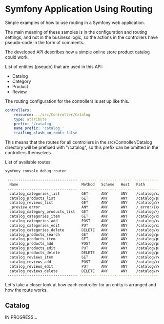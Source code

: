 # Symfony Application Using Routing

Simple examples of how to use routing in a Symfony web application.  

The main meaning of these samples is in the configuration and routing settings, and not in the business logic, so the actions in the controllers have pseudo-code in the form of comments.  

The developed API describes how a simple online store product catalog could work.  

List of entities (pseudo) that are used in this API:
- Catalog
- Category
- Product
- Review

The routing configuration for the controllers is set up like this.  
```yaml
controllers:
    resource: ../src/Controller/Catalog
    type: attribute
    prefix: '/catalog'
    name_prefix: 'catalog_'
    trailing_slash_on_root: false
```

This means that the routes for all controllers in the src/Controller/Catalog directory will be prefixed with "/catalog", so this prefix can be omitted in the controllers themselves.  

List of available routes:
```bash
symfony console debug:router
```
```bash
 -------------------------------- -------- -------- ------ ---------------------------- 
  Name                             Method   Scheme   Host   Path                        
 -------------------------------- -------- -------- ------ ---------------------------- 
  catalog_categories_list          GET      ANY      ANY    /catalog/categories/        
  catalog_products_list            GET      ANY      ANY    /catalog/products/          
  catalog_reviews_list             GET      ANY      ANY    /catalog/reviews/           
  _preview_error                   ANY      ANY      ANY    /_error/{code}.{_format}    
  catalog_category_products_list   GET      ANY      ANY    /catalog/{category}         
  catalog_categories_item          GET      ANY      ANY    /catalog/categories/{uuid}  
  catalog_categories_add           POST     ANY      ANY    /catalog/categories/        
  catalog_categories_edit          PUT      ANY      ANY    /catalog/categories/{uuid}  
  catalog_categories_delete        DELETE   ANY      ANY    /catalog/categories/{uuid}  
  catalog_products_search          GET      ANY      ANY    /catalog/products/          
  catalog_products_item            GET      ANY      ANY    /catalog/products/{uuid}    
  catalog_products_add             POST     ANY      ANY    /catalog/products/          
  catalog_products_edit            PUT      ANY      ANY    /catalog/products/{uuid}    
  catalog_products_delete          DELETE   ANY      ANY    /catalog/products/{uuid}    
  catalog_reviews_item             GET      ANY      ANY    /catalog/reviews/{uuid}     
  catalog_reviews_add              POST     ANY      ANY    /catalog/reviews/           
  catalog_reviews_edit             PUT      ANY      ANY    /catalog/reviews/{uuid}     
  catalog_reviews_delete           DELETE   ANY      ANY    /catalog/reviews/{uuid}     
 -------------------------------- -------- -------- ------ ----------------------------
```

Let's take a closer look at how each controller for an entity is arranged and how the route works.  

## Catalog
IN PROGRESS...
